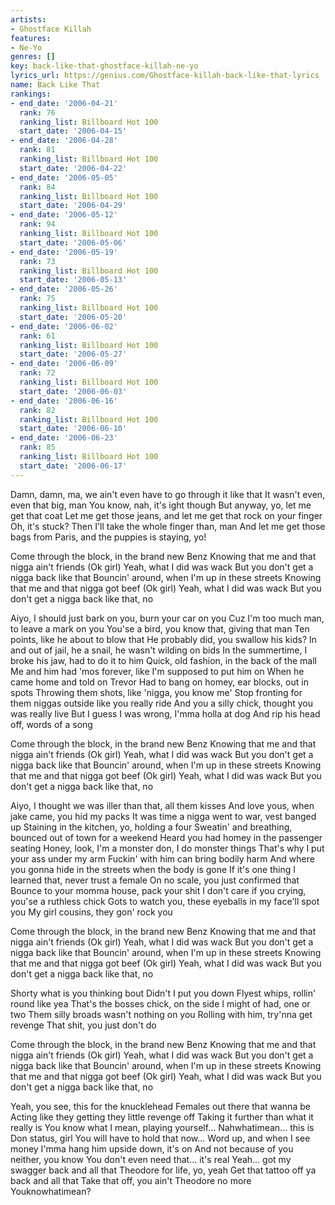 ```yaml
---
artists:
- Ghostface Killah
features:
- Ne-Yo
genres: []
key: back-like-that-ghostface-killah-ne-yo
lyrics_url: https://genius.com/Ghostface-killah-back-like-that-lyrics
name: Back Like That
rankings:
- end_date: '2006-04-21'
  rank: 76
  ranking_list: Billboard Hot 100
  start_date: '2006-04-15'
- end_date: '2006-04-28'
  rank: 81
  ranking_list: Billboard Hot 100
  start_date: '2006-04-22'
- end_date: '2006-05-05'
  rank: 84
  ranking_list: Billboard Hot 100
  start_date: '2006-04-29'
- end_date: '2006-05-12'
  rank: 94
  ranking_list: Billboard Hot 100
  start_date: '2006-05-06'
- end_date: '2006-05-19'
  rank: 73
  ranking_list: Billboard Hot 100
  start_date: '2006-05-13'
- end_date: '2006-05-26'
  rank: 75
  ranking_list: Billboard Hot 100
  start_date: '2006-05-20'
- end_date: '2006-06-02'
  rank: 61
  ranking_list: Billboard Hot 100
  start_date: '2006-05-27'
- end_date: '2006-06-09'
  rank: 72
  ranking_list: Billboard Hot 100
  start_date: '2006-06-03'
- end_date: '2006-06-16'
  rank: 82
  ranking_list: Billboard Hot 100
  start_date: '2006-06-10'
- end_date: '2006-06-23'
  rank: 85
  ranking_list: Billboard Hot 100
  start_date: '2006-06-17'
---
```

Damn, damn, ma, we ain't even have to go through it like that
It wasn't even, even that big, man
You know, nah, it's ight though
But anyway, yo, let me get that coat
Let me get those jeans, and let me get that rock on your finger
Oh, it's stuck? Then I'll take the whole finger than, man
And let me get those bags from Paris, and the puppies is staying, yo!


Come through the block, in the brand new Benz
Knowing that me and that nigga ain't friends
(Ok girl) Yeah, what I did was wack
But you don't get a nigga back like that
Bouncin' around, when I'm up in these streets
Knowing that me and that nigga got beef
(Ok girl) Yeah, what I did was wack
But you don't get a nigga back like that, no


Aiyo, I should just bark on you, burn your car on you
Cuz I'm too much man, to leave a mark on you
You'se a bird, you know that, giving that man
Ten points, like he about to blow that
He probably did, you swallow his kids?
In and out of jail, he a snail, he wasn't wilding on bids
In the summertime, I broke his jaw, had to do it to him
Quick, old fashion, in the back of the mall
Me and him had 'mos forever, like I'm supposed to put him on
When he came home and told on Trevor
Had to bang on homey, ear blocks, out in spots
Throwing them shots, like 'nigga, you know me'
Stop fronting for them niggas outside like you really ride
And you a silly chick, thought you was really live
But I guess I was wrong, I'mma holla at dog
And rip his head off, words of a song


Come through the block, in the brand new Benz
Knowing that me and that nigga ain't friends
(Ok girl) Yeah, what I did was wack
But you don't get a nigga back like that
Bouncin' around, when I'm up in these streets
Knowing that me and that nigga got beef
(Ok girl) Yeah, what I did was wack
But you don't get a nigga back like that, no


Aiyo, I thought we was iller than that, all them kisses
And love yous, when jake came, you hid my packs
It was time a nigga went to war, vest banged up
Staining in the kitchen, yo, holding a four
Sweatin' and breathing, bounced out of town for a weekend
Heard you had homey in the passenger seating
Honey, look, I'm a monster don, I do monster things
That's why I put your ass under my arm
Fuckin' with him can bring bodily harm
And where you gonna hide in the streets when the body is gone
If it's one thing I learned that, never trust a female
On no scale, you just confirmed that
Bounce to your momma house, pack your shit
I don't care if you crying, you'se a ruthless chick
Gots to watch you, these eyeballs in my face'll spot you
My girl cousins, they gon' rock you


Come through the block, in the brand new Benz
Knowing that me and that nigga ain't friends
(Ok girl) Yeah, what I did was wack
But you don't get a nigga back like that
Bouncin' around, when I'm up in these streets
Knowing that me and that nigga got beef
(Ok girl) Yeah, what I did was wack
But you don't get a nigga back like that, no


Shorty what is you thinking bout
Didn't I put you down
Flyest whips, rollin' round like yea
That's the bosses chick, on the side
I might of had, one or two
Them silly broads wasn't nothing on you
Rolling with him, try'nna get revenge
That shit, you just don't do


Come through the block, in the brand new Benz
Knowing that me and that nigga ain't friends
(Ok girl) Yeah, what I did was wack
But you don't get a nigga back like that
Bouncin' around, when I'm up in these streets
Knowing that me and that nigga got beef
(Ok girl) Yeah, what I did was wack
But you don't get a nigga back like that, no


Yeah, you see, this for the knucklehead
Females out there that wanna be
Acting like they getting they little revenge off
Taking it further than what it really is
You know what I mean, playing yourself...
Nahwhatimean... this is Don status, girl
You will have to hold that now...
Word up, and when I see money
I'mma hang him upside down, it's on
And not because of you neither, you know
You don't even need that... it's real
Yeah... got my swagger back and all that
Theodore for life, yo, yeah
Get that tattoo off ya back and all that
Take that off, you ain't Theodore no more
Youknowhatimean?
